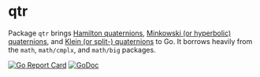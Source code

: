 # qtr

Package `qtr` brings [Hamilton quaternions](https://en.wikipedia.org/wiki/Quaternion), [Minkowski (or hyperbolic) quaternions](https://en.wikipedia.org/wiki/Hyperbolic_quaternion), and [Klein (or split-) quaternions](https://en.wikipedia.org/wiki/Split-quaternion) to Go. It borrows heavily from the `math`, `math/cmplx`, and `math/big` packages.

[![Go Report Card](https://goreportcard.com/badge/gojp/goreportcard)](https://goreportcard.com/report/github.com/meirizarrygelpi/qtr) [![GoDoc](https://godoc.org/github.com/golang/gddo?status.svg)](https://godoc.org/github.com/meirizarrygelpi/qtr)
